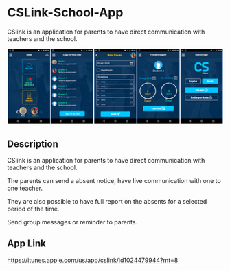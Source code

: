 # CSLink-School-App
CSlink is an application for parents to have direct communication with teachers and the school.

![Cover](./Cover.png)

## Description

CSlink is an application for parents to have direct communication with teachers and the school. 

The parents can send a absent notice, have live communication with one to one teacher.

They are also possible to have full report on the absents for a selected period of the time. 

Send group messages or reminder to parents.

## App Link
https://itunes.apple.com/us/app/cslink/id1024479944?mt=8
